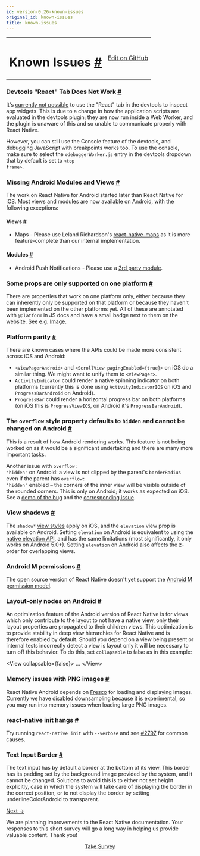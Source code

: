 ```yaml
---
id: version-0.26-known-issues
original_id: known-issues
title: known-issues
---
```

<a id="content"></a><table width="100%"><tbody><tr><td><h1><a class="anchor" name="known-issues"></a>Known Issues <a class="hash-link" href="docs/known-issues.html#known-issues">#</a></h1></td><td style="text-align:right;"><a target="_blank" href="https://github.com/facebook/react-native/blob/master/docs/KnownIssues.md">Edit on GitHub</a></td></tr></tbody></table><div><h3><a class="anchor" name="devtools-react-tab-does-not-work"></a>Devtools "React" Tab Does Not Work <a class="hash-link" href="docs/known-issues.html#devtools-react-tab-does-not-work">#</a></h3><p>It's <a href="https://github.com/facebook/react-devtools/issues/229" target="_blank">currently not possible</a> to use the "React" tab in the devtools to inspect app widgets. This is due to a change in how the application scripts are evaluated in the devtools plugin; they are now run inside a Web Worker, and the plugin is unaware of this and so unable to communicate properly with React Native.</p><p>However, you can still use the Console feature of the devtools, and debugging JavaScript with breakpoints works too. To use the console, make sure to select the <code>⚙debuggerWorker.js</code> entry in the devtools dropdown that by default is set to <code>&lt;top frame&gt;</code>.</p><h3><a class="anchor" name="missing-android-modules-and-views"></a>Missing Android Modules and Views <a class="hash-link" href="docs/known-issues.html#missing-android-modules-and-views">#</a></h3><p>The work on React Native for Android started later than React Native for iOS. Most views and modules are now available on Android, with the following exceptions:</p><h4><a class="anchor" name="views"></a>Views <a class="hash-link" href="docs/known-issues.html#views">#</a></h4><ul><li>Maps - Please use Leland Richardson's <a href="https://github.com/lelandrichardson/react-native-maps" target="_blank">react-native-maps</a> as it is more feature-complete than our internal implementation.</li></ul><h4><a class="anchor" name="modules"></a>Modules <a class="hash-link" href="docs/known-issues.html#modules">#</a></h4><ul><li>Android Push Notifications - Please use a <a href="https://js.coach/react-native?filters=android&amp;search=gcm" target="_blank">3rd party module</a>.</li></ul><h3><a class="anchor" name="some-props-are-only-supported-on-one-platform"></a>Some props are only supported on one platform <a class="hash-link" href="docs/known-issues.html#some-props-are-only-supported-on-one-platform">#</a></h3><p>There are properties that work on one platform only, either because they can inherently only be supported on that platform or because they haven't been implemented on the other platforms yet. All of these are annotated with <code>@platform</code> in JS docs and have a small badge next to them on the website. See e.g. <a href="docs/image.html" target="_blank">Image</a>.</p><h3><a class="anchor" name="platform-parity"></a>Platform parity <a class="hash-link" href="docs/known-issues.html#platform-parity">#</a></h3><p>There are known cases where the APIs could be made more consistent across iOS and Android:</p><ul><li><code>&lt;ViewPagerAndroid&gt;</code> and <code>&lt;ScrollView pagingEnabled={true}&gt;</code> on iOS do a similar thing. We might want to unify them to <code>&lt;ViewPager&gt;</code>.</li><li><code>ActivityIndicator</code> could render a native spinning indicator on both platforms (currently this is done using <code>ActivityIndicatorIOS</code> on iOS and <code>ProgressBarAndroid</code> on Android).</li><li><code>ProgressBar</code> could render a horizontal progress bar on both platforms (on iOS this is <code>ProgressViewIOS</code>, on Android it's <code>ProgressBarAndroid</code>).</li></ul><h3><a class="anchor" name="the-overflow-style-property-defaults-to-hidden-and-cannot-be-changed-on-android"></a>The <code>overflow</code> style property defaults to <code>hidden</code> and cannot be changed on Android <a class="hash-link" href="docs/known-issues.html#the-overflow-style-property-defaults-to-hidden-and-cannot-be-changed-on-android">#</a></h3><p>This is a result of how Android rendering works. This feature is not being worked on as it would be a significant undertaking and there are many more important tasks.</p><p>Another issue with <code>overflow: 'hidden'</code> on Android: a view is not clipped by the parent's <code>borderRadius</code> even if the parent has <code>overflow: 'hidden'</code> enabled – the corners of the inner view will be visible outside of the rounded corners. This is only on Android; it works as expected on iOS. See a <a href="https://rnplay.org/apps/BlGjdQ" target="_blank">demo of the bug</a> and the <a href="https://github.com/facebook/react-native/issues/3198" target="_blank">corresponding issue</a>.</p><h3><a class="anchor" name="view-shadows"></a>View shadows <a class="hash-link" href="docs/known-issues.html#view-shadows">#</a></h3><p>The <code>shadow*</code> <a href="docs/view.html#style" target="_blank">view styles</a> apply on iOS, and the <code>elevation</code> view prop is available on Android. Setting <code>elevation</code> on Android is equivalent to using the <a href="https://developer.android.com/training/material/shadows-clipping.html#Elevation" target="_blank">native elevation API</a>, and has the same limitations (most significantly, it only works on Android 5.0+). Setting <code>elevation</code> on Android also affects the z-order for overlapping views.</p><h3><a class="anchor" name="android-m-permissions"></a>Android M permissions <a class="hash-link" href="docs/known-issues.html#android-m-permissions">#</a></h3><p>The open source version of React Native doesn't yet support the <a href="http://developer.android.com/training/permissions/requesting.html" target="_blank">Android M permission model</a>.</p><h3><a class="anchor" name="layout-only-nodes-on-android"></a>Layout-only nodes on Android <a class="hash-link" href="docs/known-issues.html#layout-only-nodes-on-android">#</a></h3><p>An optimization feature of the Android version of React Native is for views which only contribute to the layout to not have a native view, only their layout properties are propagated to their children views. This optimization is to provide stability in deep view hierarchies for React Native and is therefore enabled by default. Should you depend on a view being present or internal tests incorrectly detect a view is layout only it will be necessary to turn off this behavior. To do this, set <code>collapsable</code> to false as in this example:</p><div class="prism language-javascript">&lt;View collapsable<span class="token operator">=</span><span class="token punctuation">{</span><span class="token boolean">false</span><span class="token punctuation">}</span><span class="token operator">&gt;</span>
    <span class="token punctuation">.</span><span class="token punctuation">.</span><span class="token punctuation">.</span>
&lt;<span class="token operator">/</span>View<span class="token operator">&gt;</span></div><h3><a class="anchor" name="memory-issues-with-png-images"></a>Memory issues with PNG images <a class="hash-link" href="docs/known-issues.html#memory-issues-with-png-images">#</a></h3><p>React Native Android depends on <a href="https://github.com/facebook/fresco" target="_blank">Fresco</a> for loading and displaying images. Currently we have disabled downsampling because it is experimental, so you may run into memory issues when loading large PNG images.</p><h3><a class="anchor" name="react-native-init-hangs"></a>react-native init hangs <a class="hash-link" href="docs/known-issues.html#react-native-init-hangs">#</a></h3><p>Try running <code>react-native init</code> with <code>--verbose</code> and see <a href="https://github.com/facebook/react-native/issues/2797" target="_blank">#2797</a> for common causes.</p><h3><a class="anchor" name="text-input-border"></a>Text Input Border <a class="hash-link" href="docs/known-issues.html#text-input-border">#</a></h3><p>The text input has by default a border at the bottom of its view. This border has its padding set by the background image provided by the system, and it cannot be changed. Solutions to avoid this is to either not set height explicitly, case in which the system will take care of displaying the border in the correct position, or to not display the border by setting underlineColorAndroid to transparent.</p></div><div class="docs-prevnext"><a class="docs-next" href="docs/performance.html#content">Next →</a></div><div class="survey"><div class="survey-image"></div><p>We are planning improvements to the React Native documentation. Your responses to this short survey will go a long way in helping us provide valuable content. Thank you!</p><center><a class="button" href="https://www.facebook.com/survey?oid=681969738611332">Take Survey</a></center></div>